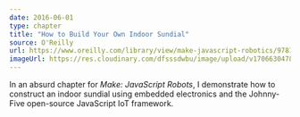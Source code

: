 ```yaml
---
date: 2016-06-01
type: chapter
title: "How to Build Your Own Indoor Sundial"
source: O'Reilly
url: https://www.oreilly.com/library/view/make-javascript-robotics/9781457186943
imageUrl: https://res.cloudinary.com/dfsssdwbu/image/upload/v1706630478/make-js-robots_ameacu.jpg
---
```


In an absurd chapter for _Make: JavaScript Robots_, I demonstrate how to construct an indoor sundial using embedded electronics and the Johnny-Five open-source JavaScript IoT framework.
